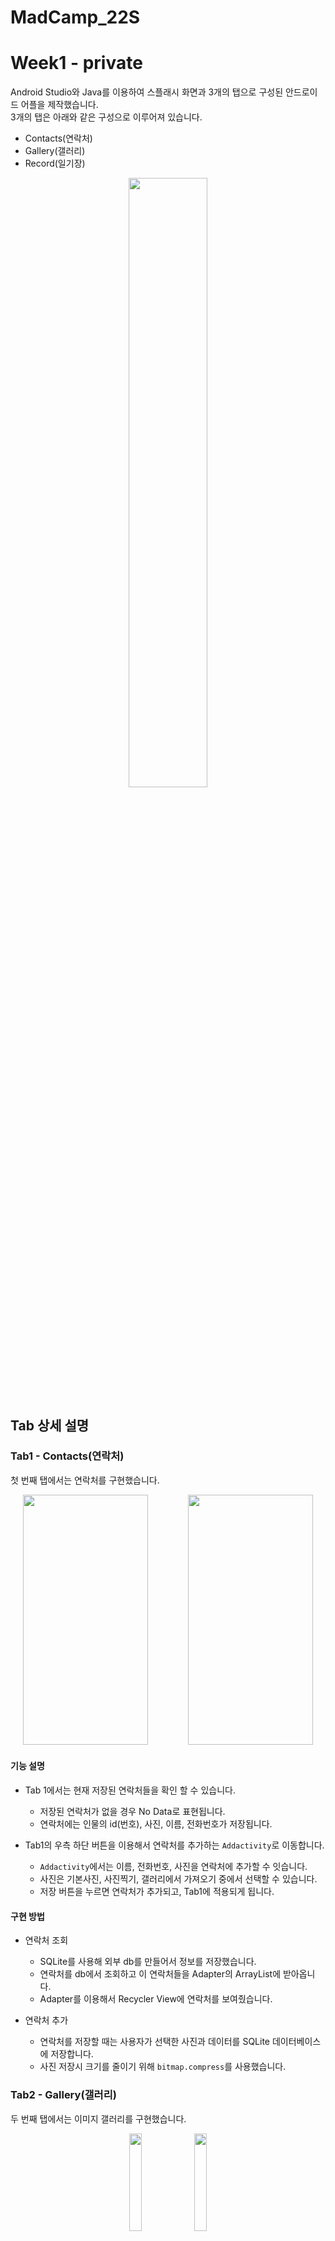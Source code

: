 # MadCamp_22S    
# Week1 - private     

Android Studio와 Java를 이용하여 스플래시 화면과 3개의 탭으로 구성된 안드로이드 어플을 제작했습니다.       
3개의 탭은 아래와 같은 구성으로 이루어져 있습니다. 

+ Contacts(연락처)     
+ Gallery(갤러리)       
+ Record(일기장)      
<p align="center">
<img width="50%" src="https://user-images.githubusercontent.com/81218672/177316059-a10c8b58-b9f0-4de4-9cb6-f28c0a467a46.gif">
</p>

## Tab 상세 설명     

### Tab1 - Contacts(연락처)     
첫 번째 탭에서는 연락처를 구현했습니다.  
  
  
<p align="center" style="color:gray">
<img src = "https://user-images.githubusercontent.com/102964058/177291362-a2d2f0a3-9579-446a-83b6-f11de955528a.jpg" width = "200" height = "400"/>   　　　　 <img src = "https://user-images.githubusercontent.com/102964058/177292373-6bc50f59-719c-4bf2-8874-064f0b2b6f53.jpg" width = "200" height = "400"/>
</p>

#### 기능 설명
+ Tab 1에서는 현재 저장된 연락처들을 확인 할 수 있습니다.
  + 저장된 연락처가 없을 경우 No Data로 표현됩니다.
  + 연락처에는 인물의 id(번호), 사진, 이름, 전화번호가 저장됩니다.

+ Tab1의 우측 하단 버튼을 이용해서 연락처를 추가하는 `Addactivity`로 이동합니다.
  + `Addactivity`에서는 이름, 전화번호, 사진을 연락처에 추가할 수 잇습니다.
  + 사진은 기본사진, 사진찍기, 갤러리에서 가져오기 중에서 선택할 수 있습니다.
  + 저장 버튼을 누르면 연락처가 추가되고, Tab1에 적용되게 됩니다.

#### 구현 방법
+ 연락처 조회
  + SQLite를 사용해 외부 db를 만들어서 정보를 저장했습니다.
  + 연락처를 db에서 조회하고 이 연락처들을 Adapter의 ArrayList에 받아옵니다.
  + Adapter를 이용해서 Recycler View에 연락처를 보여줬습니다.

+ 연락처 추가
  + 연락처를 저장할 때는 사용자가 선택한 사진과 데이터를 SQLite 데이터베이스에 저장합니다.
  + 사진 저장시 크기를 줄이기 위해 `bitmap.compress`를 사용했습니다.
  
  
### Tab2 - Gallery(갤러리)
두 번째 탭에서는 이미지 갤러리를 구현했습니다.      

<p align="center">
<img width="20%" src="https://user-images.githubusercontent.com/81218672/177316362-5a6d9417-ba54-4451-86b7-6f1d70dc6b06.png">
<img width="20%" src="https://user-images.githubusercontent.com/81218672/177316401-05bf4f74-d9e6-4e23-8c2c-c84c6539a87b.png">
</p>

#### 기능 설명
+ 이미지를 클릭하면, 클릭한 이미지가 Full Screen으로 볼 수 있습니다.
+ Full Screen 상태에서 손가락으로 확대하면 Zoom-in이 가능합니다.

#### 구현 방법
+ 갤러리 구성
  + GridView를 이용하여 전반적인 틀을 구성했습니다.
  + 이미지는 CENTER_CROP되어 나타납니다.
  + Adapter를 이용하여 이미지 파일을 불러왔습니다.     
+ Full Screen
  + `FullScreenActivity class`에 대한 새로운 intent를 생성하고 `putExtra()`를 이용하여 선택된 이미지의 id 값을 넘겨줍니다.
  + `setImageResource()`를 이용하여 해당 id 값을 갖는 이미지로 src를 지정함으로써 선택된 이미지를 크게 보여줍니다.
+ Zoom-in
  + pinch-to-zoom Android library인 Álvaro Blanco Cabrero의 [Zoomy](https://github.com/imablanco/Zoomy)를 활용했습니다.     
    __FullScreenActivity.java__
    ```javascript
    Zoomy.Builder builder=new Zoomy.Builder(this)
                  .target(imageView)
                  .animateZooming(false)
                  .enableImmersiveMode(false);

    builder.register();
    ```　


### Tab3 - Record(일기장)
세 번째 탭에서는 달력에 매일 사진과 글로 기록을 남길 수 있는 공간을 제작했습니다.

<p align="center">
<img width="20%" src="https://user-images.githubusercontent.com/81218672/177316746-2be88ada-f375-4b83-ab13-ddb883d54148.png">
<img width="20%" src="https://user-images.githubusercontent.com/81218672/177316737-9df0d1b3-c24a-4e6c-b799-fbc6404c2853.png">
</p>
<p align="center">
<img width="50%" src="https://user-images.githubusercontent.com/81218672/177316538-9454708f-f93c-427e-9af2-25b9ac3e4424.gif">
<img width="50%" src="https://user-images.githubusercontent.com/81218672/177316530-83622a3e-d965-44c0-8a12-ace5944c890d.gif">
<img width="50%" src="https://user-images.githubusercontent.com/81218672/177316556-58a0eef2-f7b0-4c96-812a-200dd219efab.gif">
</p>

#### 기능 설명
달력의 날짜를 클릭하면 달력 아래에 해당 일자와 저장된 이미지 및 글을 볼 수 있으며, 수정 및 삭제가 가능합니다.       
 *이미지가 저장되어있지 않을 경우에는 기본 이미지 아이콘이 보입니다.
+ 이미지
  + EDIT IMAGE 버튼을 누르면, 이미지 수정 화면으로 전환되어 이미지를 추가 및 수정할 수 있습니다.
    + IMAGE FROM CAMERA 버튼을 눌러 휴대전화의 카메라 어플을 사용해 찍은 사진을 삽입할 수 있습니다.
    + IMAGE FROM GALLERY 버튼을 눌러 휴대전화의 갤러리에 있는 사진을 삽입할 수 있습니다.
    + CANCEL 버튼을 눌러 이미지 수정을 그만둘 수 있습니다.
    + 사진을 추가한 뒤에는 SAVE 버튼을 눌러 선택한 이미지로 수정하여 저장할 수 있습니다.
  + 삭제
    + DEL IMAGE 버튼을 눌러 저장된 사진을 삭제할 수 있습니다.
+ 텍스트
  + 이미지 옆의 'Enter your record...'가 적힌 공간을 눌러 텍스트를 적을 수 있고, SAVE TEXT 버튼을 눌러 저장할 수 있습니다.
  + 이미 텍스트가 저장되어있을 경우 EDIT TEXT 버튼을 눌러 텍스트를 수정할 수 있습니다. 
+ 어플을 종료하더라도 데이터는 계속 저장되어 있습니다. 

#### 구현 방법
+ 달력 제작
  + CalendarView를 이용하여 달력을 제작했고, `onSelectedDayChange()`를 override하여 날짜가 바뀔 때마다 날짜에 맞는 사진과 글을 불러옵니다.
+ 데이터(이미지, 텍스트) 저장 및 불러오기
  + `FileInputStream`과 `FileOutputStream`을 이용합니다.
  + 파일명을 'YYYY-MM-DD.png' 또는 'YYYY-MM-DD.txt'로 설정하여 날짜에 따라 저장되도록 합니다.
  + 이미 사진이 존재하는데 이미지를 수정하는 경우, 새로운 png 파일로 덮어씀으로써 수정이 이루어집니다.
  + 이미지를 불러올 때에는 Bitmap의 이용을 위해 `BufferedInputStream`을 추가적으로 사용합니다.
+ 이미지 수정
  + EditImage class의 intent를 생성하고 `startActivityForResult()`를 사용하여 이미지 수정 화면으로 전환합니다. 
  + `onActivityResult()`를 override함으로써 이미지 수정 화면에서 SAVE 버튼을 눌렀을 때 수정된 이미지가 탭3 메인 화면에 바로 반영됩니다.
+ 카메라와 갤러리 어플 이용하여 이미지 삽입
  + 각각에 대해 requestCode를 다르게 선언한 뒤, `startActivityForResult()`함수를 이용하여 어플을 실행시킵니다.
  + `onActivityResult()`를 통해 어플로부터 이미지 데이터를 받아 삽입합니다. 
  + 어플 실행 코드     
    __EditImage.java__
    ```javascript
    private static final int CAMERA_REQUEST_CODE = 100;
    private static final int GALLERY_REQUEST_CODE = 200;
    
    public void openCamera(View view) {
        Intent intent = new Intent(android.provider.MediaStore.ACTION_IMAGE_CAPTURE);
        if (intent.resolveActivity(getPackageManager()) != null) {
            startActivityForResult(intent, CAMERA_REQUEST_CODE);
        }
    }
    
    public void openGallery(View view) {
        Intent intent = new Intent();
        intent.setType("image/*");
        intent.setAction(Intent.ACTION_GET_CONTENT);
        startActivityForResult(Intent.createChooser(intent, "Select Image"), GALLERY_REQUEST_CODE);
    }
    ```
  + 이미지 데이터 받고 삽입하는 코드.      
    __EditImage.java__
    ```javascript
    protected void onActivityResult(int requestCode, int resultCode, Intent data) {
        super.onActivityResult(requestCode, resultCode, data);

        if (requestCode == GALLERY_REQUEST_CODE && resultCode == RESULT_OK) {
            try {
                Uri selectedImage = data.getData();
                InputStream imageStream = getContentResolver().openInputStream(selectedImage);
                bitmap_tmp = BitmapFactory.decodeStream(imageStream);
                selectedImageView.setImageBitmap(bitmap_tmp);
            } catch (IOException exception) {
                exception.printStackTrace();
            }
        }

        if (requestCode == CAMERA_REQUEST_CODE && resultCode == RESULT_OK) {
            Bundle extras = data.getExtras();
            Bitmap imageBitmap = (Bitmap) extras.get("data");
            bitmap_tmp = imageBitmap;
            selectedImageView.setImageBitmap(bitmap_tmp);
        }
    }
    ```
+ 텍스트 관련 화면 조작
  + 각 object의 기본 visibility값을 INVISIBLE로 설정해둔 뒤, `setVisibility()`로 값을 바꿉니다. 
  + 텍스트를 수정할 때에는 EditText object와 SAVE TEXT 버튼이 보이도록, 텍스트를 저장한 뒤에는 TextView와 EDIT TEXT 버튼이 보이도록 조작합니다. 


## Team Member
Seong-jun Hong <mscj1004@kaist.ac.kr>        
Jung-eun Park <jungeun0831@postech.ac.kr>
